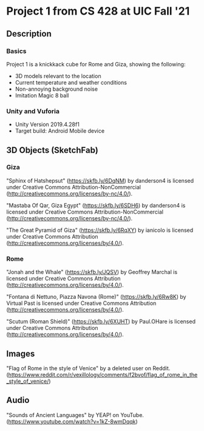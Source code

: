 # Project 1 from CS 428 at UIC Fall '21

## Description
### Basics
Project 1 is a knickkack cube for Rome and Giza, showing the following:
- 3D models relevant to the location
- Current temperature and weather conditions
- Non-annoying background noise
- Imitation Magic 8 ball

### Unity and Vuforia
- Unity Version 2019.4.28f1
 - Target build: Android Mobile device


## 3D Objects (SketchFab)
### Giza
"Sphinx of Hatshepsut" (https://skfb.ly/6DqNM) by danderson4 is licensed under Creative Commons Attribution-NonCommercial (http://creativecommons.org/licenses/by-nc/4.0/).

"Mastaba Of Qar, Giza Egypt" (https://skfb.ly/6SDH6) by danderson4 is licensed under Creative Commons Attribution-NonCommercial (http://creativecommons.org/licenses/by-nc/4.0/).

"The Great Pyramid of Giza" (https://skfb.ly/6RqXY) by ianicolo is licensed under Creative Commons Attribution (http://creativecommons.org/licenses/by/4.0/).

### Rome
"Jonah and the Whale" (https://skfb.ly/JQSV) by Geoffrey Marchal is licensed under Creative Commons Attribution (http://creativecommons.org/licenses/by/4.0/).

"Fontana di Nettuno, Piazza Navona (Rome)" (https://skfb.ly/6Rw8K) by Virtual Past is licensed under Creative Commons Attribution (http://creativecommons.org/licenses/by/4.0/).

"Scutum (Roman Shield)" (https://skfb.ly/6XUHT) by Paul.OHare is licensed under Creative Commons Attribution (http://creativecommons.org/licenses/by/4.0/).

## Images
"Flag of Rome in the style of Venice" by a deleted user on Reddit. (https://www.reddit.com/r/vexillology/comments/f2bvof/flag_of_rome_in_the_style_of_venice/)

## Audio
"Sounds of Ancient Languages" by YEAP! on YouTube. (https://www.youtube.com/watch?v=1kZ-8wmDqqk)